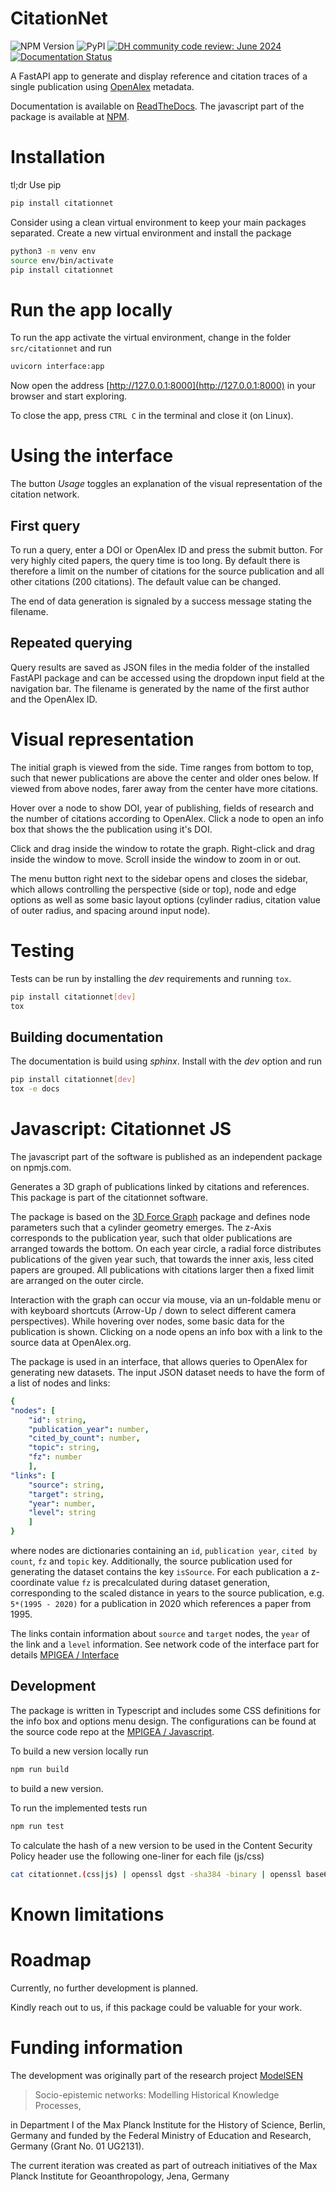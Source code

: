 # CitationNet

![NPM Version](https://img.shields.io/npm/v/citationnet.svg) ![PyPI](https://img.shields.io/pypi/v/citationnet?label=pypi%20package) [![DH community code review: June 2024](https://img.shields.io/badge/DHCodeReview-July_2024-blue)](https://github.com/DHCodeReview/citationnet/pull/1) [![Documentation Status](https://readthedocs.org/projects/citationnet/badge/?version=latest)](https://citationnet.readthedocs.io/en/latest/?badge=latest)


A FastAPI app to generate and display reference and citation traces of a single publication
using [OpenAlex](https://openalex.org/) metadata.

Documentation is available on [ReadTheDocs](https://citationnet.readthedocs.io/). The javascript part of the package is available at [NPM](https://www.npmjs.com/package/citationnet).

# Installation

tl;dr Use pip

``` bash
pip install citationnet
```

Consider using a clean virtual environment to keep your main packages separated.
Create a new virtual environment and install the package

``` bash
python3 -m venv env
source env/bin/activate
pip install citationnet
```

# Run the app locally

To run the app activate the virtual environment, change in the folder `src/citationnet` and run
```bash
uvicorn interface:app
```

Now open the address [http://127.0.0.1:8000](http://127.0.0.1:8000) in your browser and start exploring.

To close the app, press `CTRL C` in the terminal and close it (on Linux).

# Using the interface

The button _Usage_ toggles an explanation of the visual representation of the citation network.

## First query

To run a query, enter a DOI or OpenAlex ID and press the submit button. For very highly cited papers, the query time is too long. By default there is therefore a limit on the number of citations for the source publication and all other citations (200 citations). The default value can be changed.

The end of data generation is signaled by a success message stating the filename.

## Repeated querying

Query results are saved as JSON files in the media folder of the installed FastAPI package and can be accessed using the
dropdown input field at the navigation bar. The filename is generated by the name of the first author and the OpenAlex ID. 

# Visual representation

The initial graph is viewed from the side. Time ranges from bottom to top, such that newer publications are above the center and older ones below. If viewed from above nodes, farer away from the center have more citations.

Hover over a node to show DOI, year of publishing, fields of research and the number of citations according to OpenAlex. Click a node to open an info box that shows the the publication using it's DOI.

Click and drag inside the window to rotate the graph. Right-click and drag inside the window to move. Scroll inside the window to zoom in or out.

The menu button right next to the sidebar opens and closes the sidebar, which allows controlling the perspective (side or top), node and edge options as well as some basic layout options (cylinder radius, citation value of outer radius, and spacing around input node).

# Testing

Tests can be run by installing the _dev_ requirements and running `tox`.

~~~bash
pip install citationnet[dev]
tox
~~~

## Building documentation

The documentation is build using _sphinx_. Install with the _dev_ option and run

~~~bash
pip install citationnet[dev]
tox -e docs
~~~

# Javascript: Citationnet JS

The javascript part of the software is published as an independent package on npmjs.com.

Generates a 3D graph of publications linked by citations and references. This package is part of the citationnet software. 

The package is based on the [3D Force Graph](https://github.com/vasturiano/3d-force-graph) package and defines node parameters such that a cylinder geometry emerges. 
The z-Axis corresponds to the publication year, such that older publications are arranged towards the bottom. On each year circle, a radial force distributes publications
of the given year such, that towards the inner axis, less cited papers are grouped. All publications with citations larger then a fixed limit are arranged on the outer 
circle. 

Interaction with the graph can occur via mouse, via an un-foldable menu or with keyboard shortcuts (Arrow-Up / down to select different camera perspectives).
While hovering over nodes, some basic data for the publication is shown. Clicking on a node opens an info box with a link to the source data at OpenAlex.org.

The package is used in an interface, that allows queries to OpenAlex for generating new datasets. The input JSON dataset needs to have the form of a list of nodes and links:
```YAML
{ 
"nodes": [
    "id": string,
    "publication_year": number,
    "cited_by_count": number,
    "topic": string,
    "fz": number
    ], 
"links": [
    "source": string,
    "target": string,
    "year": number,
    "level": string
    ]
}
```
where nodes are dictionaries containing an `id`, `publication year`, `cited by count`, `fz` and `topic` key. Additionally, the source publication used for generating the dataset contains the key `isSource`. For each publication a z-coordinate value `fz` is precalculated during dataset generation, corresponding to the scaled distance in years to the source publication, e.g. `5*(1995 - 2020)` for a publication in 2020 which references a paper from 1995.

The links contain information about `source` and `target` nodes, the `year` of the link and a `level` information. See network code of the interface part for details [MPIGEA / Interface](https://gitlab.gwdg.de/mpigea/dt/citationnet) 

## Development

The package is written in Typescript and includes some CSS definitions for the info box and options menu design. The configurations can be found at the source code repo at the [MPIGEA / Javascript](https://gitlab.gwdg.de/mpigea/dt/citationnet).

To build a new version locally run 
```bash
npm run build
```
to build a new version. 

To run the implemented tests run
```bash
npm run test
``` 

To calculate the hash of a new version to be used in the Content Security Policy header use the following one-liner for each file (js/css)
```bash
cat citationnet.(css|js) | openssl dgst -sha384 -binary | openssl base64 -A
```

# Known limitations

# Roadmap

Currently, no further development is planned.

Kindly reach out to us, if this package could be valuable for your work. 

# Funding information

The development was originally part of the research project [ModelSEN](https://modelsen.gea.mpg.de)

> Socio-epistemic networks: Modelling Historical Knowledge Processes,

in Department I of the Max Planck Institute for the History of Science, Berlin, Germany
and funded by the Federal Ministry of Education and Research, Germany (Grant No. 01 UG2131).

The current iteration was created as part of outreach initiatives of the Max Planck Institute for Geoanthropology, Jena, Germany